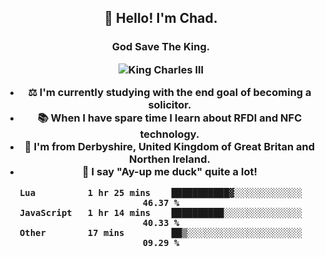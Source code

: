 <h2 align="center">👋 Hello! I'm Chad.</h2>
<h3 align="center">God Save The King.</3>

<p align="center">
  <img src="https://ichef.bbci.co.uk/news/640/cpsprodpb/6193/production/_99997942_gettyimages-83682624.jpg" title="King Charles III">
</p>

- ⚖ I'm currently studying with the end goal of becoming a solicitor.
- 📚 When I have spare time I learn about RFDI and NFC technology.
- 📍 I'm from Derbyshire, United Kingdom of Great Britan and Northen Ireland.
- 🦆 I say "Ay-up me duck" quite a lot!

<!--START_SECTION:waka-->

```text
Lua          1 hr 25 mins    ███████████▓░░░░░░░░░░░░░   46.37 %
JavaScript   1 hr 14 mins    ██████████░░░░░░░░░░░░░░░   40.33 %
Other        17 mins         ██▒░░░░░░░░░░░░░░░░░░░░░░   09.29 %
```

<!--END_SECTION:waka-->
